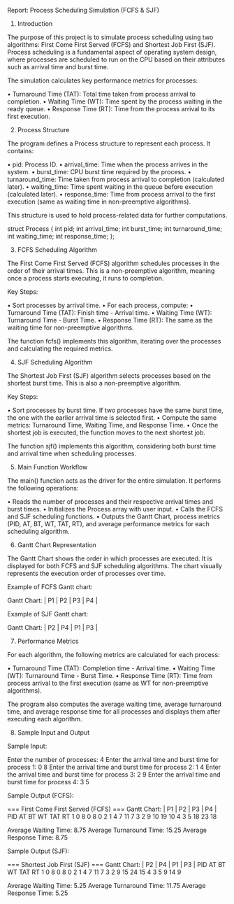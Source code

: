 Report: Process Scheduling Simulation (FCFS & SJF)

1. Introduction

The purpose of this project is to simulate process scheduling using two algorithms: First Come First Served (FCFS) and Shortest Job First (SJF). Process scheduling is a fundamental aspect of operating system design, where processes are scheduled to run on the CPU based on their attributes such as arrival time and burst time.

The simulation calculates key performance metrics for processes:

 • Turnaround Time (TAT): Total time taken from process arrival to completion.
 • Waiting Time (WT): Time spent by the process waiting in the ready queue.
 • Response Time (RT): Time from the process arrival to its first execution.

2. Process Structure

The program defines a Process structure to represent each process. It contains:

 • pid: Process ID.
 • arrival_time: Time when the process arrives in the system.
 • burst_time: CPU burst time required by the process.
 • turnaround_time: Time taken from process arrival to completion (calculated later).
 • waiting_time: Time spent waiting in the queue before execution (calculated later).
 • response_time: Time from process arrival to the first execution (same as waiting time in non-preemptive algorithms).

This structure is used to hold process-related data for further computations.

struct Process {
    int pid;
    int arrival_time;
    int burst_time;
    int turnaround_time;
    int waiting_time;
    int response_time;
};

3. FCFS Scheduling Algorithm

The First Come First Served (FCFS) algorithm schedules processes in the order of their arrival times. This is a non-preemptive algorithm, meaning once a process starts executing, it runs to completion.

Key Steps:

 • Sort processes by arrival time.
 • For each process, compute:
 • Turnaround Time (TAT): Finish time - Arrival time.
 • Waiting Time (WT): Turnaround Time - Burst Time.
 • Response Time (RT): The same as the waiting time for non-preemptive algorithms.

The function fcfs() implements this algorithm, iterating over the processes and calculating the required metrics.

4. SJF Scheduling Algorithm

The Shortest Job First (SJF) algorithm selects processes based on the shortest burst time. This is also a non-preemptive algorithm.

Key Steps:

 • Sort processes by burst time. If two processes have the same burst time, the one with the earlier arrival time is selected first.
 • Compute the same metrics: Turnaround Time, Waiting Time, and Response Time.
 • Once the shortest job is executed, the function moves to the next shortest job.

The function sjf() implements this algorithm, considering both burst time and arrival time when scheduling processes.

5. Main Function Workflow

The main() function acts as the driver for the entire simulation. It performs the following operations:

 • Reads the number of processes and their respective arrival times and burst times.
 • Initializes the Process array with user input.
 • Calls the FCFS and SJF scheduling functions.
 • Outputs the Gantt Chart, process metrics (PID, AT, BT, WT, TAT, RT), and average performance metrics for each scheduling algorithm.

6. Gantt Chart Representation

The Gantt Chart shows the order in which processes are executed. It is displayed for both FCFS and SJF scheduling algorithms. The chart visually represents the execution order of processes over time.

Example of FCFS Gantt chart:

Gantt Chart: | P1 |   P2   |   P3   |   P4   |

Example of SJF Gantt chart:

Gantt Chart: | P2 | P4 |   P1   |   P3   |

7. Performance Metrics

For each algorithm, the following metrics are calculated for each process:

 • Turnaround Time (TAT): Completion time - Arrival time.
 • Waiting Time (WT): Turnaround Time - Burst Time.
 • Response Time (RT): Time from process arrival to the first execution (same as WT for non-preemptive algorithms).

The program also computes the average waiting time, average turnaround time, and average response time for all processes and displays them after executing each algorithm.

8. Sample Input and Output

Sample Input:

Enter the number of processes: 4
Enter the arrival time and burst time for process 1: 0 8
Enter the arrival time and burst time for process 2: 1 4
Enter the arrival time and burst time for process 3: 2 9
Enter the arrival time and burst time for process 4: 3 5

Sample Output (FCFS):

=== First Come First Served (FCFS) ===
Gantt Chart: | P1 |   P2   |   P3   |   P4   |
PID     AT     BT     WT     TAT    RT
1       0      8      0      8      0
2       1      4      7      11     7
3       2      9      10     19     10
4       3      5      18     23     18

Average Waiting Time: 8.75
Average Turnaround Time: 15.25
Average Response Time: 8.75

Sample Output (SJF):

=== Shortest Job First (SJF) ===
Gantt Chart: | P2 | P4 |   P1   |   P3   |
PID     AT     BT     WT     TAT    RT
1       0      8      0      8      0
2       1      4      7      11     7
3       2      9      15     24     15
4       3      5      9      14     9

Average Waiting Time: 5.25
Average Turnaround Time: 11.75
Average Response Time: 5.25

